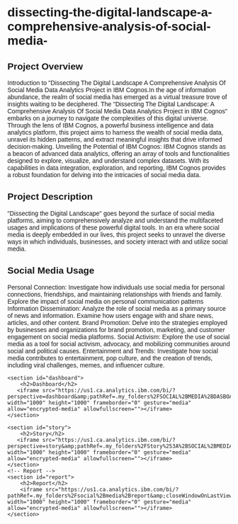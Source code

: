# dissecting-the-digital-landscape-a-comprehensive-analysis-of-social-media-
<!DOCTYPE html>
<html>
<head>
    <meta charset="UTF-8">
    <title>Social Media Project</title>
    <style>
        /* Add your CSS styles here */
        body {
            font-family: Arial, sans-serif;
        }
        /* Add more styles as needed */
    </style>
</head>
<body>
    <!-- Project Overview -->
    <section id="overview">
        <h1>Project Overview</h1>
        <p>Introduction to "Dissecting The Digital Landscape
                                        A Comprehensive Analysis Of Social Media Data 
Analytics Project in IBM Cognos.In the age of information abundance, the realm of social 
media has emerged as a virtual treasure trove of insights waiting to be deciphered. The 
"Dissecting The Digital Landscape: A Comprehensive Analysis Of Social Media Data Analytics 
Project in IBM Cognos" embarks on a journey to navigate the complexities of this digital 
universe. Through the lens of IBM Cognos, a powerful business intelligence and data 
analytics platform, this project aims to harness the wealth of social media data, unravel its 
hidden patterns, and extract meaningful insights that drive informed decision-making.
Unveiling the Potential of IBM Cognos:
IBM Cognos stands as a beacon of advanced data analytics, offering an array of tools and 
functionalities designed to explore, visualize, and understand complex datasets. With its 
capabilities in data integration, exploration, and reporting, IBM Cognos provides a robust 
foundation for delving into the intricacies of social media data.</p>
    </section>
 <!-- Project Description -->
    <section id="description">
        <h2>Project Description</h2>
        <p>"Dissecting the Digital Landscape" goes beyond the surface of social media platforms, aiming to comprehensively analyze and understand the multifaceted usages and implications of these powerful digital tools. In an era where social media is deeply embedded in our lives, this project seeks to unravel the diverse ways in which individuals, businesses, and society interact with and utilize social media.</p>
    </section>
 <!-- Social Media Usage -->
    <section id="usage">
        <h2>Social Media Usage</h2>
        <p>Personal Connection: Investigate how individuals use social media for personal connections, friendships, and maintaining relationships with friends and family. Explore the impact of social media on personal communication patterns
        Information Dissemination: Analyze the role of social media as a primary source of news and information. Examine how users engage with and share news, articles, and other content.
        Brand Promotion: Delve into the strategies employed by businesses and organizations for brand promotion, marketing, and customer engagement on social media platforms.
        Social Activism: Explore the use of social media as a tool for social activism, advocacy, and mobilizing communities around social and political causes.
        Entertainment and Trends: 
                            Investigate how social media contributes to entertainment, pop culture, and the creation of trends, including viral challenges, memes, and influencer culture.</p>
    </section>
    <!-- Dashboard -->
    
    <section id="dashboard">
        <h2>Dashboard</h2>
       <iframe src="https://us1.ca.analytics.ibm.com/bi/?perspective=dashboard&amp;pathRef=.my_folders%2FSOCIAL%2BMEDIA%2BDASBOARD%2BA&amp;closeWindowOnLastView=true&amp;ui_appbar=false&amp;ui_navbar=false&amp;shareMode=embedded&amp;action=view&amp;mode=dashboard&amp;subView=model0000018a65ff184b_00000003" width="1000" height="1000" frameborder="0" gesture="media" allow="encrypted-media" allowfullscreen=""></iframe>
    </section>
<!-- Story -->
    <section id="story">
        <h2>Story</h2>
       <iframe src="https://us1.ca.analytics.ibm.com/bi/?perspective=story&amp;pathRef=.my_folders%2FStory%253A%2BSOCIAL%2BMEDIA%2BDASBOARD%2BA&amp;closeWindowOnLastView=true&amp;ui_appbar=false&amp;ui_navbar=false&amp;shareMode=embedded&amp;action=view&amp;sceneId=model0000018a65ff184b_00000003&amp;sceneTime=0" width="1000" height="1000" frameborder="0" gesture="media" allow="encrypted-media" allowfullscreen=""></iframe>
    </section>
    <!-- Report -->
    <section id="report">
        <h2>Report</h2>
        <iframe src="https://us1.ca.analytics.ibm.com/bi/?pathRef=.my_folders%2Fsocial%2Bmedia%2Breport&amp;closeWindowOnLastView=true&amp;ui_appbar=false&amp;ui_navbar=false&amp;shareMode=embedded&amp;action=run&amp;format=HTML&amp;prompt=false" width="1000" height="1000" frameborder="0" gesture="media" allow="encrypted-media" allowfullscreen=""></iframe>
    </section>
</body>
</html>
